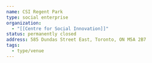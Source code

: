 ```yaml
---
name: CSI Regent Park
type: social enterprise
organization:
  - "[[Centre for Social Innovation]]"
status: permanently closed
address: 585 Dundas Street East, Toronto, ON M5A 2B7
tags:
  - type/venue
---
```

